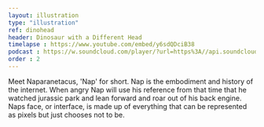 ```yaml
---
layout: illustration
type: "illustration"
ref: dinohead
header: Dinosaur with a Different Head
timelapse : https://www.youtube.com/embed/y6sdQDciB38
podcast : https://w.soundcloud.com/player/?url=https%3A//api.soundcloud.com/tracks/214975005
order : 2
---
```


Meet Naparanetacus, 'Nap' for short. Nap is the embodiment and history of the internet. When angry Nap will use his reference from that time that he watched jurassic park and lean forward and roar out of his back engine. Naps face, or interface, is made up of everything that can be represented as pixels but just chooses not to be. <!-- Naps face remains in this expression constantly, sometimes flickering. His wand, or 'Stick that he holds', is sentient but entirely useless. It does scare off those who may presume to think that Nap has some sort of magical powers of that he does not. HE DOES NOT! The stick face will be dragged through whatever is on the ground at the time of dragging when nap is walking around the place. It's like one of those animals that have fake eyes to scare away predators… I hope we all understand each other. -->